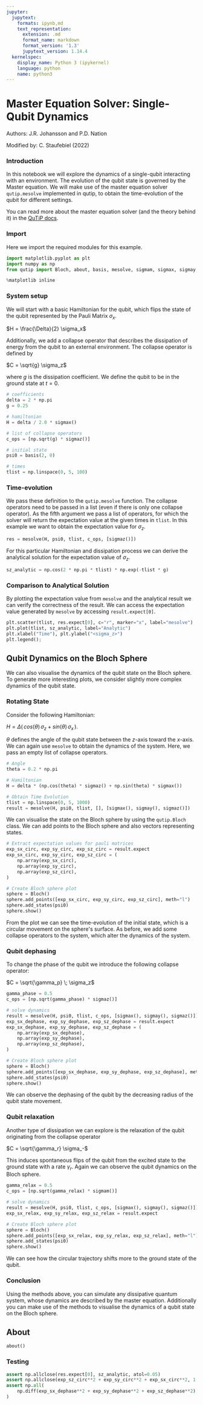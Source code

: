```yaml
---
jupyter:
  jupytext:
    formats: ipynb,md
    text_representation:
      extension: .md
      format_name: markdown
      format_version: '1.3'
      jupytext_version: 1.14.4
  kernelspec:
    display_name: Python 3 (ipykernel)
    language: python
    name: python3
---
```


# Master Equation Solver: Single-Qubit Dynamics

Authors: J.R. Johansson and P.D. Nation

Modified by: C. Staufebiel (2022)

### Introduction
In this notebook we will explore the dynamics of a single-qubit interacting with an environment. The evolution of the qubit state is governed by the Master equation. We will make use of the master equation solver `qutip.mesolve` implemented in qutip, to obtain the time-evolution of the qubit for different settings.

You can read more about the master equation solver (and the theory behind it) in the [QuTiP docs](https://qutip.org/docs/latest/apidoc/functions.html?highlight=sesolve#module-qutip.sesolve).

### Import
Here we import the required modules for this example.

```python
import matplotlib.pyplot as plt
import numpy as np
from qutip import Bloch, about, basis, mesolve, sigmam, sigmax, sigmay, sigmaz

%matplotlib inline
```

### System setup
We will start with a basic Hamiltonian for the qubit, which flips the state of the qubit represented by the Pauli Matrix $\sigma_x$.

$H = \frac{\Delta}{2} \sigma_x$

Additionally, we add a collapse operator that describes the dissipation of energy from the qubit to an external environment. The collapse operator is defined by

$C = \sqrt{g} \sigma_z$

where $g$ is the dissipation coefficient.
We define the qubit to be in the ground state at $t=0$.

```python
# coefficients
delta = 2 * np.pi
g = 0.25

# hamiltonian
H = delta / 2.0 * sigmax()

# list of collapse operators
c_ops = [np.sqrt(g) * sigmaz()]

# initial state
psi0 = basis(2, 0)

# times
tlist = np.linspace(0, 5, 100)
```

### Time-evolution
We pass these definition to the `qutip.mesolve` function. The collapse operators need to be passed in a list (even if there is only one collapse operator). As the fifth argument we pass a list of operators, for which the solver will return the expectation value at the given times in `tlist`. In this example we want to obtain the expectation value for $\sigma_z$.

```python
res = mesolve(H, psi0, tlist, c_ops, [sigmaz()])
```

For this particular Hamiltonian and dissipation process we can derive the analytical solution for the expectation value of $\sigma_z$.

```python
sz_analytic = np.cos(2 * np.pi * tlist) * np.exp(-tlist * g)
```

### Comparison to Analytical Solution
By plotting the expectation value from `mesolve` and the analytical result we can verify the correctness of the result. We can access the expectation value generated by `mesolve` by accessing `result.expect[0]`.

```python
plt.scatter(tlist, res.expect[0], c="r", marker="x", label="mesolve")
plt.plot(tlist, sz_analytic, label="Analytic")
plt.xlabel("Time"), plt.ylabel("<sigma_z>")
plt.legend();
```

## Qubit Dynamics on the Bloch Sphere

We can also visualise the dynamics of the qubit state on the Bloch sphere. To generate more interesting plots, we consider slightly more complex dynamics of the qubit state.

### Rotating State

Consider the following Hamiltonian: 

$H = \Delta ( \, cos(\theta) \, \sigma_z + sin(\theta) \, \sigma_x  \, )$.

$\theta$ defines the angle of the qubit state between the $z$-axis toward the $x$-axis. We can again use `mesolve` to obtain the dynamics of the system. Here, we pass an empty list of collapse operators.

```python
# Angle
theta = 0.2 * np.pi

# Hamiltonian
H = delta * (np.cos(theta) * sigmaz() + np.sin(theta) * sigmax())

# Obtain Time Evolution
tlist = np.linspace(0, 5, 1000)
result = mesolve(H, psi0, tlist, [], [sigmax(), sigmay(), sigmaz()])
```

We can visualise the state on the Bloch sphere by using the `qutip.Bloch` class. We can add points to the Bloch sphere and also vectors representing states.

```python
# Extract expectation values for pauli matrices
exp_sx_circ, exp_sy_circ, exp_sz_circ = result.expect
exp_sx_circ, exp_sy_circ, exp_sz_circ = (
    np.array(exp_sx_circ),
    np.array(exp_sy_circ),
    np.array(exp_sz_circ),
)

# Create Bloch sphere plot
sphere = Bloch()
sphere.add_points([exp_sx_circ, exp_sy_circ, exp_sz_circ], meth="l")
sphere.add_states(psi0)
sphere.show()
```

From the plot we can see the time-evolution of the initial state, which is a circular movement on the sphere's surface. As before, we add some collapse operators to the system, which alter the dynamics of the system. 

### Qubit dephasing

To change the phase of the qubit we introduce the following collapse operator:

$C = \sqrt{\gamma_p} \; \sigma_z$

```python
gamma_phase = 0.5
c_ops = [np.sqrt(gamma_phase) * sigmaz()]

# solve dynamics
result = mesolve(H, psi0, tlist, c_ops, [sigmax(), sigmay(), sigmaz()])
exp_sx_dephase, exp_sy_dephase, exp_sz_dephase = result.expect
exp_sx_dephase, exp_sy_dephase, exp_sz_dephase = (
    np.array(exp_sx_dephase),
    np.array(exp_sy_dephase),
    np.array(exp_sz_dephase),
)

# Create Bloch sphere plot
sphere = Bloch()
sphere.add_points([exp_sx_dephase, exp_sy_dephase, exp_sz_dephase], meth="l")
sphere.add_states(psi0)
sphere.show()
```

We can observe the dephasing of the qubit by the decreasing radius of the qubit state movement.

### Qubit relaxation

Another type of dissipation we can explore is the relaxation of the qubit originating from the collapse operator

$C = \sqrt{\gamma_r} \sigma_-$

This induces spontaneous flips of the qubit from the excited state to the ground state with a rate $\gamma_r$. Again we can observe the qubit dynamics on the Bloch sphere.

```python
gamma_relax = 0.5
c_ops = [np.sqrt(gamma_relax) * sigmam()]

# solve dynamics
result = mesolve(H, psi0, tlist, c_ops, [sigmax(), sigmay(), sigmaz()])
exp_sx_relax, exp_sy_relax, exp_sz_relax = result.expect

# Create Bloch sphere plot
sphere = Bloch()
sphere.add_points([exp_sx_relax, exp_sy_relax, exp_sz_relax], meth="l")
sphere.add_states(psi0)
sphere.show()
```

We can see how the circular trajectory shifts more to the ground state of the qubit. 

### Conclusion
Using the methods above, you can simulate any dissipative quantum system, whose dynamics are described by the master equation. Additionally you can make use of the methods to visualise the dynamics of a qubit state on the Bloch sphere.

## About

```python
about()
```

### Testing

```python
assert np.allclose(res.expect[0], sz_analytic, atol=0.05)
assert np.allclose(exp_sz_circ**2 + exp_sy_circ**2 + exp_sx_circ**2, 1.0)
assert np.all(
    np.diff(exp_sx_dephase**2 + exp_sy_dephase**2 + exp_sz_dephase**2) <= 0
)
```

